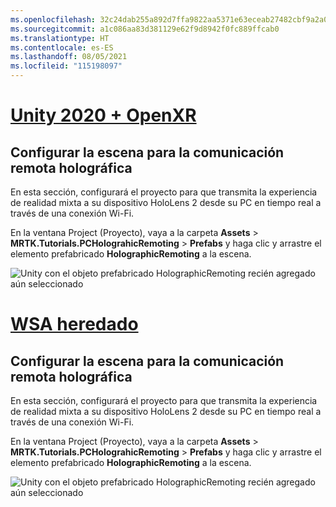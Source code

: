 ```yaml
---
ms.openlocfilehash: 32c24dab255a892d7ffa9822aa5371e63eceab27482cbf9a2a0c8c8066f841a9
ms.sourcegitcommit: a1c086aa83d381129e62f9d8942f0fc889ffcab0
ms.translationtype: HT
ms.contentlocale: es-ES
ms.lasthandoff: 08/05/2021
ms.locfileid: "115198097"
---
```

# <a name="unity-2020--openxr"></a>[Unity 2020 + OpenXR](#tab/openxr)

## <a name="configuring-your-scene-for-holographic-remoting"></a>Configurar la escena para la comunicación remota holográfica

En esta sección, configurará el proyecto para que transmita la experiencia de realidad mixta a su dispositivo HoloLens 2 desde su PC en tiempo real a través de una conexión Wi-Fi.

En la ventana Project (Proyecto), vaya a la carpeta **Assets** > **MRTK.Tutorials.PCHolograhicRemoting** > **Prefabs** y haga clic y arrastre el elemento prefabricado **HolographicRemoting** a la escena.

![Unity con el objeto prefabricado HolographicRemoting recién agregado aún seleccionado](../images/mrlearning-pc-holographic-remoting/Tutorial2-Section1-Step1-1-openxr.png)

# <a name="legacy-wsa"></a>[WSA heredado](#tab/wsa)

## <a name="configuring-your-scene-for-holographic-remoting"></a>Configurar la escena para la comunicación remota holográfica

En esta sección, configurará el proyecto para que transmita la experiencia de realidad mixta a su dispositivo HoloLens 2 desde su PC en tiempo real a través de una conexión Wi-Fi.

En la ventana Project (Proyecto), vaya a la carpeta **Assets** > **MRTK.Tutorials.PCHolograhicRemoting** > **Prefabs** y haga clic y arrastre el elemento prefabricado **HolographicRemoting** a la escena.

![Unity con el objeto prefabricado HolographicRemoting recién agregado aún seleccionado](../images/mrlearning-pc-holographic-remoting/Tutorial2-Section1-Step1-1.png)
